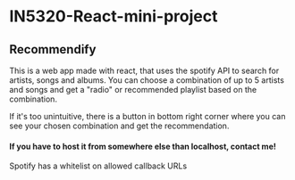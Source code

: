 # IN5320-React-mini-project

## Recommendify

This is a web app made with react, that uses the spotify API to search for artists, songs and albums.
You can choose a combination of up to 5 artists and songs and get a "radio" or recommended playlist based on the combination.

If it's too unintuitive, there is a button in bottom right corner where you can see your chosen combination and get the recommendation.

#### If you have to host it from somewhere else than localhost, contact me!

Spotify has a whitelist on allowed callback URLs
